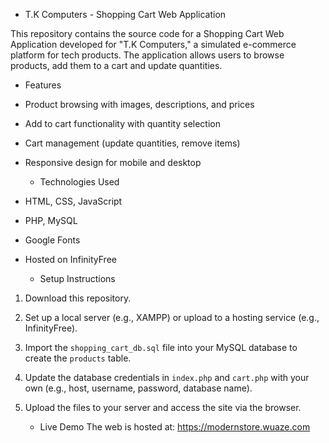  * T.K Computers - Shopping Cart Web Application

This repository contains the source code for a Shopping Cart Web Application developed for "T.K Computers," a simulated e-commerce platform for tech products. The application allows users to browse products, add them to a cart and update quantities.



   * Features
- Product browsing with images, descriptions, and prices
- Add to cart functionality with quantity selection
- Cart management (update quantities, remove items)
- Responsive design for mobile and desktop



   * Technologies Used
- HTML, CSS, JavaScript
- PHP, MySQL
- Google Fonts
- Hosted on InfinityFree



   * Setup Instructions
1. Download this repository.
2. Set up a local server (e.g., XAMPP) or upload to a hosting service (e.g., InfinityFree).
3. Import the `shopping_cart_db.sql` file into your MySQL database to create the `products` table.
4. Update the database credentials in `index.php` and `cart.php` with your own (e.g., host, username, password, database name).
5. Upload the files to your server and access the site via the browser.



   * Live Demo
The web is hosted at: https://modernstore.wuaze.com
